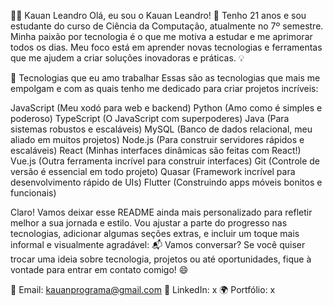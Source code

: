 👨‍💻 Kauan Leandro
Olá, eu sou o Kauan Leandro! 👋
Tenho 21 anos e sou estudante do curso de Ciência da Computação, atualmente no 7º semestre. Minha paixão por tecnologia é o que me motiva a estudar e me aprimorar todos os dias. Meu foco está em aprender novas tecnologias e ferramentas que me ajudem a criar soluções inovadoras e práticas. 💡

🚀 Tecnologias que eu amo trabalhar
Essas são as tecnologias que mais me empolgam e com as quais tenho me dedicado para criar projetos incríveis:

JavaScript (Meu xodó para web e backend)
Python (Amo como é simples e poderoso)
TypeScript (O JavaScript com superpoderes)
Java (Para sistemas robustos e escaláveis)
MySQL (Banco de dados relacional, meu aliado em muitos projetos)
Node.js (Para construir servidores rápidos e escaláveis)
React (Minhas interfaces dinâmicas são feitas com React!)
Vue.js (Outra ferramenta incrível para construir interfaces)
Git (Controle de versão é essencial em todo projeto)
Quasar (Framework incrível para desenvolvimento rápido de UIs)
Flutter (Construindo apps móveis bonitos e funcionais)


Claro! Vamos deixar esse README ainda mais personalizado para refletir melhor a sua jornada e estilo. Vou ajustar a parte do progresso nas tecnologias, adicionar algumas seções extras, e incluir um toque mais informal e visualmente agradável:
📬 Vamos conversar?
Se você quiser trocar uma ideia sobre tecnologia, projetos ou até oportunidades, fique à vontade para entrar em contato comigo! 😄

📧 Email: kauanprograma@gmail.com
🔗 LinkedIn: x
🌍 Portfólio: x
